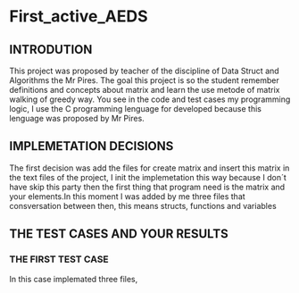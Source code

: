<h1>First_active_AEDS</h1>

<h2>INTRODUTION</h2>

This project was proposed by teacher of the discipline of Data Struct and Algorithms the
Mr Pires. The goal this project is so the student remember definitions and concepts about
matrix and learn the use metode of matrix walking of greedy way. You see in the code and 
test cases my programming logic, I use the C programming lenguage for developed
because this lenguage was proposed by Mr Pires.

<h2>IMPLEMETATION DECISIONS</h2>

The first decision was add the files for create matrix and insert this matrix in the text files
of the project, I init the implemetation this way because I don´t have skip this party then the 
first thing that program need is the matrix and your elements.In this moment I was added by me
three files that consversation between then, this means structs, functions and variables

<h2>THE TEST CASES AND YOUR RESULTS</h2>

<h3>THE FIRST TEST CASE</h3>

In this case implemated three files, 